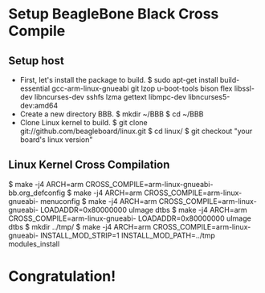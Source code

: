 # Setup BeagleBone Black Cross Compile

## Setup host
- First, let's install the package to build.
 $ sudo apt-get install build-essential gcc-arm-linux-gnueabi git lzop u-boot-tools bison flex libssl-dev libncurses-dev sshfs lzma gettext libmpc-dev libncurses5-dev:amd64
- Create a new directory BBB.
 $ mkdir ~/BBB
 $ cd ~/BBB
 - Clone Linux kernel to build.
 $ git clone git://github.com/beagleboard/linux.git
 $ cd linux/
 $ git checkout "your board's linux version"

## Linux Kernel Cross Compilation
 $ make -j4 ARCH=arm CROSS_COMPILE=arm-linux-gnueabi- bb.org_defconfig
 $ make -j4 ARCH=arm CROSS_COMPILE=arm-linux-gnueabi- menuconfig
 $ make -j4 ARCH=arm CROSS_COMPILE=arm-linux-gnueabi- LOADADDR=0x80000000 uImage dtbs
 $ make -j4 ARCH=arm CROSS_COMPILE=arm-linux-gnueabi- LOADADDR=0x80000000 uImage dtbs
 $ mkdir ../tmp/
 $ make -j4 ARCH=arm CROSS_COMPILE=arm-linux-gnueabi- INSTALL_MOD_STRIP=1 INSTALL_MOD_PATH=../tmp modules_install

# Congratulation!